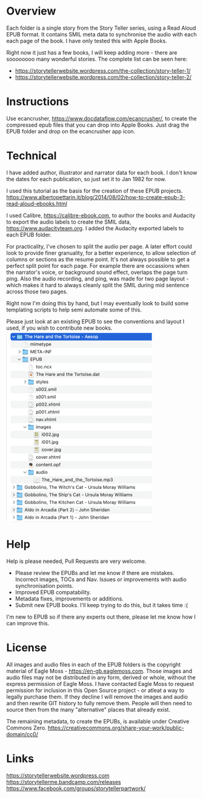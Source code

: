 # Overview
Each folder is a single story from the Story Teller series, using a Read Aloud EPUB format. It contains SMIL meta data to synchronise the audio with each each page of the book. I have only tested this with Apple Books.

Right now it just has a few books, I will keep adding more - there are soooooooo many wonderful stories. The complete list can be seen here:
- https://storytellerwebsite.wordpress.com/the-collection/story-teller-1/
- https://storytellerwebsite.wordpress.com/the-collection/story-teller-2/

# Instructions
Use ecancrusher, https://www.docdataflow.com/ecancrusher/, to create the compressed epub files that you can drop into Apple Books. Just drag the EPUB folder and drop on the ecancrusher app icon.

# Technical
I have added author, illustrator and narrator data for each book. I don't know the dates for each publication, so just set it to Jan 1982 for now.

I used this tutorial as the basis for the creation of these EPUB projects.
https://www.albertopettarin.it/blog/2014/08/02/how-to-create-epub-3-read-aloud-ebooks.html

I used Calibre, https://calibre-ebook.com, to author the books and Audacity to export the audio labels to create the SMIL data, https://www.audacityteam.org. I added the Audacity exported labels to each EPUB folder.

For practicality, I've chosen to split the audio per page. A later effort could look to provide finer granuality, for a better experience, to allow selection of columns or sections as the resume point. It's not always possible to get a perfect split point for each page. For example there are occassions when the narrator's voice, or background sound effect, overlaps the page turn ping. Also the audio recording, and ping, was made for two page layout - which makes it hard to always cleanly split the SMIL during mid sentence across those two pages. 

Right now I'm doing this by hand, but I may eventually look to build some templating scripts to help semi automate some of this.

Please just look at an existing EPUB to see the conventions and layout I used, if you wish to contribute new books.
[<img src="https://github.com/mdproctor/storyteller/raw/main/ExampleLayout.png" width="384" height="504"/>](https://github.com/mdproctor/storyteller/raw/main/ExampleLayout.png)

# Help
Help is please needed, Pull Requests are very welcome.
- Please review the EPUBs and let me know if there are mistakes. Incorrect images, TOCs and Nav. Issues or improvements with audio synchronisation points.
- Improved EPUB compatability.
- Metadata fixes, improvements or additions.
- Submit new EPUB books. I'll keep trying to do this, but it takes time :(

I'm new to EPUB so if there any experts out there, please let me know how I can improve this. 

# License
All images and audio files in each of the EPUB folders is the copyright material of Eagle Moss - https://en-gb.eaglemoss.com.
Those images and audio files may not be distributed in any form, derived or whole, without the express permission of Eagle Moss. I have contacted Eagle Moss to request permission for inclusion in this Open Source project - or atleat a way to legally purchase them. If they decline I will remove the images and audio and then rewrite GIT history to fully remove them. People will then need to source then from the many "alternative" places that already exist.

The remaining metadata, to create the EPUBs, is available under Creative Commons Zero.
https://creativecommons.org/share-your-work/public-domain/cc0/

# Links
https://storytellerwebsite.wordpress.com
https://storytellerme.bandcamp.com/releases
https://www.facebook.com/groups/storytellerpartwork/


